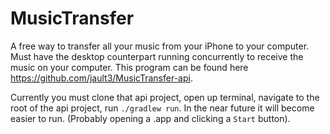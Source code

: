 MusicTransfer
=============
A free way to transfer all your music from your iPhone to your computer. Must have the desktop counterpart running concurrently to receive the music on your computer. This program can be found here https://github.com/jault3/MusicTransfer-api. 

Currently you must clone that api project, open up terminal, navigate to the root of the api project, run `./gradlew run`. In the near future it will become easier to run. (Probably opening a .app and clicking a `Start` button).
